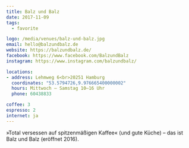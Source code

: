 ```yaml
---
title: Balz und Balz
date: 2017-11-09
tags:
  - favorite

logo: /media/venues/balz-und-balz.jpg
email: hello@balzundbalz.de
website: https://balzundbalz.de/
facebook: https://www.facebook.com/BalzundBalz
instagram: https://www.instagram.com/balzundbalz/

locations:
- address: Lehmweg 6<br>20251 Hamburg
  coordinates: "53.5794726,9.976665400000002"
  hours: Mittwoch – Samstag 10–16 Uhr
  phone: 60438833

coffee: 3
espresso: 2
internet: ja
---
```


»Total versessen auf spitzenmäßigen Kaffee« (und gute Küche) – das ist Balz und Balz (eröffnet 2016).
